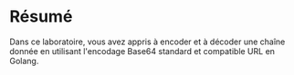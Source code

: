 # Résumé

Dans ce laboratoire, vous avez appris à encoder et à décoder une chaîne donnée en utilisant l'encodage Base64 standard et compatible URL en Golang.
